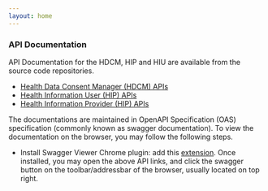 ```yaml
---
layout: home
---
```


### API Documentation

API Documentation for the HDCM, HIP and HIU are available from the source code repositories. 

- [Health Data Consent Manager (HDCM) APIs](https://github.com/ProjectEKA/consent-manager/blob/master/src/main/resources/static/api.yaml)
- [Health Information User (HIP) APIs](https://github.com/ProjectEKA/health-information-user/blob/master/src/main/resources/static/swagger.yaml)
- [Health Information Provider (HIP) APIs](https://github.com/ProjectEKA/hip-service/blob/master/src/In.ProjectEKA.HipService/wwwroot/swagger.yaml)


The documentations are maintained in OpenAPI Specification (OAS) specification (commonly known as swagger documentation). To view the documentation on the browser, you may follow the following steps. 
- Install Swagger Viewer Chrome plugin: add this [extension](https://chrome.google.com/webstore/detail/swagger-viewer/nfmkaonpdmaglhjjlggfhlndofdldfag). Once installed, you may open the above API links, and click the swagger button on the toolbar/addressbar of the browser, usually located on top right. 

